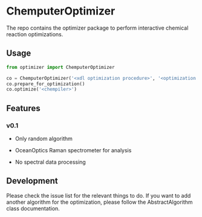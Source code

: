 # ChemputerOptimizer

The repo contains the optimizer package to perform interactive chemical reaction optimizations.

## Usage

```python
from optimizer import ChemputerOptimizer

co = ChemputerOptimizer('<xdl optimization procedure>', '<optimization graph>')
co.prepare_for_optimization()
co.optimize('<chempiler>')
```

## Features

### v0.1

* Only random algorithm

* OceanOptics Raman spectrometer for analysis

* No spectral data processing

## Development

Please check the issue list for the relevant things to do.
If you want to add another algorithm for the optimization, please follow the AbstractAlgorithm class documentation.
